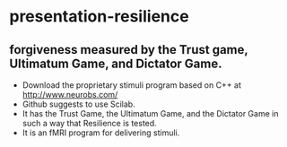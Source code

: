 # presentation-resilience

## forgiveness measured by the Trust game, Ultimatum Game, and Dictator Game.

- Download the proprietary stimuli program based on C++ at http://www.neurobs.com/
- Github suggests to use Scilab. 
- It has the Trust Game, the Ultimatum Game, and the Dictator Game in such a way that Resilience is tested.
- It is an fMRI program for delivering stimuli.
